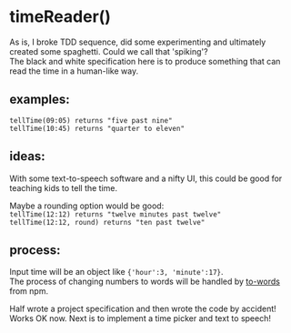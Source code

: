 # timeReader()

As is, I broke TDD sequence, did some experimenting and ultimately created some spaghetti. Could we call that 'spiking'?  
The black and white specification here is to produce something that can read the time in a human-like way.

## examples:

`tellTime(09:05) returns "five past nine"`  
`tellTime(10:45) returns "quarter to eleven"`

## ideas:

With some text-to-speech software and a nifty UI, this could be good for teaching kids to tell the time.

Maybe a rounding option would be good:  
`tellTime(12:12) returns "twelve minutes past twelve"`  
`tellTime(12:12, round) returns "ten past twelve"`

## process:

Input time will be an object like `{'hour':3, 'minute':17}`.  
The process of changing numbers to words will be handled by [to-words](https://www.npmjs.com/package/to-words) from npm.

Half wrote a project specification and then wrote the code by accident!  
Works OK now. Next is to implement a time picker and text to speech!
